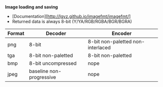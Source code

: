 **Image loading and saving**
* [Documentation][http://lgvz.github.io/imagefmt/imagefmt/]
* Returned data is always 8-bit (Y/YA/RGB/RGBA/BGR/BGRA)

| Format | Decoder                  | Encoder                           |
| ---    | ---                      | ---                               |
| png    | 8-bit                    | 8-bit non-paletted non-interlaced |
| tga    | 8-bit non-paletted       | 8-bit non-paletted                |
| bmp    | 8-bit uncompressed       | nope                              |
| jpeg   | baseline non-progressive | nope                              |

